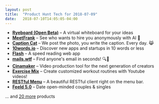 ```yaml
---
layout: post
title:  "Product Hunt Tech for 2018-07-09"
date:   2018-07-10T14:05:05-04:00
---
```


* **[Ryeboard (Open Beta)](https://www.producthunt.com/posts/ryeboard-open-beta?utm_campaign=producthunt-api&utm_medium=api&utm_source=Application%3A+Daily+Digest+RSS+%28ID%3A+3202%29)** – A virtual whiteboard for your ideas
* **[MeetFrank](https://www.producthunt.com/posts/meetfrank?utm_campaign=producthunt-api&utm_medium=api&utm_source=Application%3A+Daily+Digest+RSS+%28ID%3A+3202%29)** – See who wants to hire you anonymously with AI 🚀
* **[Caption Cat](https://www.producthunt.com/posts/caption-cat?utm_campaign=producthunt-api&utm_medium=api&utm_source=Application%3A+Daily+Digest+RSS+%28ID%3A+3202%29)** – We post the photo, you write the caption. Every day. 😹
* **[10words.io](https://www.producthunt.com/posts/10words-io?utm_campaign=producthunt-api&utm_medium=api&utm_source=Application%3A+Daily+Digest+RSS+%28ID%3A+3202%29)** – Discover new apps and startups in 10 words or less
* **[Flash](https://www.producthunt.com/posts/flash-3?utm_campaign=producthunt-api&utm_medium=api&utm_source=Application%3A+Daily+Digest+RSS+%28ID%3A+3202%29)** – A speed reading web app
* **[mails.wtf](https://www.producthunt.com/posts/mails-wtf?utm_campaign=producthunt-api&utm_medium=api&utm_source=Application%3A+Daily+Digest+RSS+%28ID%3A+3202%29)** – Find anyone's email in seconds! 🔍📧
* **[Cinamaker](https://www.producthunt.com/posts/cinamaker?utm_campaign=producthunt-api&utm_medium=api&utm_source=Application%3A+Daily+Digest+RSS+%28ID%3A+3202%29)** – Video production tool for the next generation of creators
* **[Exercise Mix](https://www.producthunt.com/posts/exercise-mix?utm_campaign=producthunt-api&utm_medium=api&utm_source=Application%3A+Daily+Digest+RSS+%28ID%3A+3202%29)** – Create customized workout routines with Youtube videos!
* **[RESTful Menu](https://www.producthunt.com/posts/restful-menu?utm_campaign=producthunt-api&utm_medium=api&utm_source=Application%3A+Daily+Digest+RSS+%28ID%3A+3202%29)** – A beautiful RESTful client right on the menu bar.
* **[Feeld 5.0](https://www.producthunt.com/posts/feeld-5-0?utm_campaign=producthunt-api&utm_medium=api&utm_source=Application%3A+Daily+Digest+RSS+%28ID%3A+3202%29)** – Date open-minded couples & singles

… and [20 more](https://www.producthunt.com/tech) products